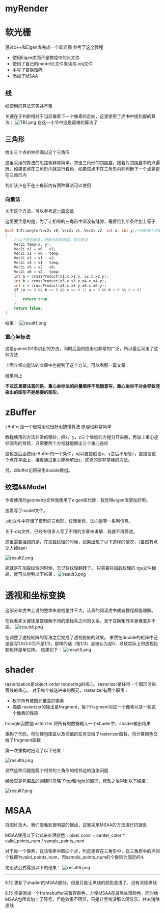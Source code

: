 # myRender
# 软光栅
通过c++和Eigen库完成一个软光栅
参考了[这个](https://github.com/ssloy/tinyrenderer/wiki#tiny-renderer-or-how-opengl-works-software-rendering-in-500-lines-of-code)教程
- 使用Eigen库而不是教程中的头文件
- 使用了自己的model头文件来读取.obj文件
- 手写了变换矩阵
- 添加了MSAA

## 线
线使用的算法其实并不难

关键在于判断相对于当前像素下一个像素的走向，这里使用了虎书中提到都的算法：
![TB1.png](TB1.png)
在这一小节中这是最难的算法了

## 三角形
给出三个点的坐标画出这个三角形

这里采用的算法的思路也非常简单，求出三角形的包围盒，接着对包围盒中的点遍历，如果该点在三角形内就进行着色，如果该点不在三角形内则判断下一个点是否在三角形内

判断该点在不在三角形内有两种算法可以使用

### 向量法
关于这个方法，可以参考[这一篇文章](https://www.cnblogs.com/graphics/archive/2010/08/05/1793393.html)

这里要注意的是，为了让相邻的三角形中间没有缝隙，需要给判断条件加上等于

```cpp
bool InTriangle(Vec2i v0, Vec2i v1, Vec2i v2, int x, int y)//判断某个点是否在三角形内
{
    //以下是向量法，但是内容有瑕疵，详见笔记
    Vec2i temp(x, y);
    Vec2i x1 = v0 - v1;
    Vec2i x2 = v0 - temp;
    Vec2i x3 = v1 - v2;
    Vec2i x4 = v1 - temp;
    Vec2i x5 = v2 - v0;
    Vec2i x6 = v2 - temp;
    int a = crossProduct(x1.x,x1.y, x2.x,x2.y);
    int b = crossProduct(x3.x,x3.y,x4.x,x4.y);
    int c = crossProduct(x5.x,x5.y,x6.x,x6.y);
    if (a >= 0 && b >= 0 && c >= 0 || a < 0 && b < 0 && c < 0)
    {
        return true;
    }
    return false;
}
```
结果：
![result1.png](result1.png)


### 重心坐标法

这是games101中讲到的方法，同时后面的应用也非常的广泛，所以最后采用了这种方法

上面介绍向量法的文章中也提到了这个方法，可以看那一篇文章

结果同上

**不过这里要注意的是，重心坐标法的向量顺序不能随意写，重心坐标不对会导致渲染出的图形不是想要的图形。**



# zBuffer
zBuffer是一个很常用也很好用搞懂算法
原理也非常简单

教程使用的方法非常的精妙，把x，y，z三个维度的方程分开来解，再加上重心座标固有的性质，只需要两个方程就能解出三个重心座标

这也是后面使用zBuffer的一个条件，可以直接假设x，y之后不用管z，直接设这个点在平面上，接着通过重心座标解出z，这真的是非常棒的方法。

另，zBuffer记得采用double数组。


## 纹理&&Model
作者使用的geometry文件我使用了eigen库代替，我觉得eigen库更加好用。

接着写了model文件。

.obj文件中存储了模型的三角形，纹理坐标，法向量等一系列信息。

关于.obj文件，已经有很多人写了不错的文章来讲解，我就不再赘述。

这里需要强调的是，在加载纹理的时候，如果出现了以下这样的情况，（虽然有点让人掉san）

![result2.png](result2.png)

那就是在加载纹理的时候，忘记将纹理翻转了。
只需要将加载纹理的.tga文件翻转，就可以得到以下结果：
![result3.png](result3.png)

# 透视和坐标变换
这部分和虎书上说的整体来说相差并不大，认真的阅读虎书或者教程都能理解。

在我看来关键还是要理解不同的坐标系之间的关系，至于变换矩阵本身难度并不高。
![result4.png](result4.png)

在调整了透视矩阵的写法之后完成了透视投影的效果。
果然在double的矩阵中还是要写1.0/3.0而不是1/3，那样的话（指1/3）会被认为是0，导致实际上的透视投影矩阵是单位阵。
结果如下：
![result5.png](result5.png)

# shader
rasterization是object-order rendering的核心，rasterizer是任何一个图形渲染管线的重心。
对于每个被送进来的图元，rasterizer有两个职责：
- 枚举所有被图元覆盖的像素
- 插值
rasterizer的输出是fragment，每个fragment对应一个像素以及一些这个像素的性质

triangle函数是rasterizer
将所有的数据输入一个shader中，shader输出结果

重构了代码，将创建包围盒以及插值的任务交给了rasterizer函数，将计算颜色交给了fragment函数

第一次重构时出现了以下结果：

![result6.png](result6.png)

显然这种问题是两个相邻的三角形的相邻边的渲染问题

经检查是包围盒的创建时忽略了top和right的情况，修改之后得到以下结果：

![result7.png](result7.png)
# MSAA
将图片放大，我们能看到很明显的锯齿，这里采用MSAA的方法进行抗锯齿

MSAA使用以下公式来处理颜色：pixel_color = center_color * valid_points_num / sample_points_num

对于每一个像素，在该像素中取四个点，判定是否在三角形中，在三角想中的点的个数即为valid_points_num，而sample_points_num的个数则为固定的4.

使用该公式得到以下的结果：
![result8.png](result8.png)

---------------------------------------------------------------------------------------------------------------------------------------------------------
8.12 更新了shader的MSAA部分，但是只是让黑线的颜色变浅了，没有消除黑线

8.15 需要添加一个framebuffer来暂存颜色，方便MSAA在最后处理颜色，同时给MSAA包围盒加上了等号，但是效果不明显，只是让黑线没那么明显乐，并未消除黑线






